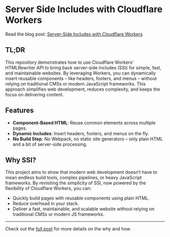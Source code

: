 # Server Side Includes with Cloudflare Workers

Read the blog post: [Server-Side Includes with Cloudflare Workers](https://ssi.artps.org/)

## TL;DR

This repository demonstrates how to use Cloudflare Workers’ HTMLRewriter API to bring back server-side includes (SSI) for simple, fast, and maintainable websites. By leveraging Workers, you can dynamically insert reusable components – like headers, footers, and menus – without relying on traditional CMSs or modern JavaScript frameworks. This approach simplifies web development, reduces complexity, and keeps the focus on delivering content.

## Features

- **Component-Based HTML**: Reuse common elements across multiple pages.
- **Dynamic Includes**: Insert headers, footers, and menus on the fly.
- **No Build Step**: No Webpack, no static site generators – only plain HTML and a bit of server-side processing.

## Why SSI?

This project aims to show that modern web development doesn’t have to mean endless build tools, complex pipelines, or heavy JavaScript frameworks. By revisiting the simplicity of SSI, now powered by the flexibility of Cloudflare Workers, you can:

- Quickly build pages with reusable components using plain HTML.
- Reduce overhead in your stack.
- Deliver a fast, maintainable, and scalable website without relying on traditional CMSs or modern JS frameworks.

---

Check out the [full post](https://ssi.artps.org/) for more details on the why and how.
